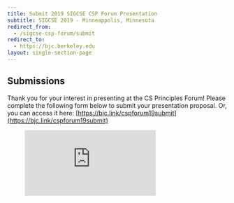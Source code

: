 ```yaml
---
title: Submit 2019 SIGCSE CSP Forum Presentation
subtitle: SIGCSE 2019 - Minneappolis, Minnesota
redirect_from:
  - /sigcse-csp-forum/submit
redirect_to:
  - https://bjc.berkeley.edu
layout: single-section-page
---
```


## Submissions

Thank you for your interest in presenting at the CS Principles Forum! Please complete the following form below to submit your presentation proposal. Or, you can access it here: [https://bjc.link/cspforum19submit](https://bjc.link/cspforum19submit)

<figure class="video_container">
<iframe src="https://bjc.link/cspforum19submit" frameborder="0"></iframe>
</figure>

